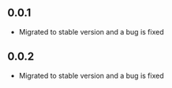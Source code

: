 ## 0.0.1

* Migrated to stable version and a bug is fixed
## 0.0.2

* Migrated to stable version and a bug is fixed